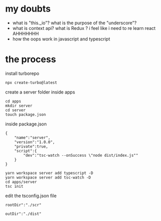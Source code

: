 # my doubts

- what is "this._io"? what is the purpose of the  "underscore"?
- what is context api? what is Redux ? i feel like i need to re learn react AHHHHHHH
- how the oops work in javascript and typescript
# the process
install turborepo
```
npx create-turbo@latest
```

create a server folder inside apps
```
cd apps
mkdir server 
cd server
touch package.json
```
inside package.json
```
{
	"name":"server",
	"version":"1.0.0",
	"private":true,
	"script":{
		"dev":"tsc-watch --onSuccess \"node dist/index.js""
	}
}
```

```
yarn workspace server add typescript -D
yarn workspace server add tsc-watch -D
cd apps/server 
tsc init
```

edit the tsconfig.json file 
```
rootDir":"./scr"

outDir":"./dist"
```

